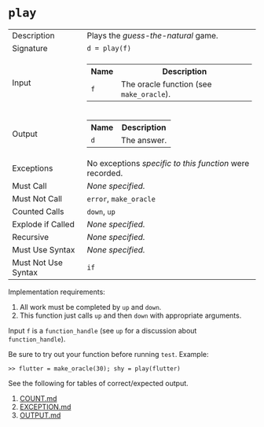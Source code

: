 
# `play`

<table><tr><td>Description</td><td>Plays the <em>guess-the-natural</em> game.</td></tr><tr><td>Signature</td><td><code>d&nbsp;=&nbsp;play(f)</code></td></tr><tr><td>Input</td><td><table><tr><th>Name</th><th>Description</th></tr><tr><td><code>f</code></td><td>The oracle function (see <code>make_oracle</code>).</td></tr></table></td></tr><tr><td>Output</td><td><table><tr><th>Name</th><th>Description</th></tr><tr><td><code>d</code></td><td>The answer.</td></tr></table></td></tr><tr><td>Exceptions</td><td>No exceptions <em>specific to this function</em> were recorded.</td></tr><tr><td>Must Call</td><td><em>None specified.</em></td></tr><tr><td>Must Not Call</td><td><code>error</code>, <code>make_oracle</code></td></tr><tr><td>Counted Calls</td><td><code>down</code>, <code>up</code></td></tr><tr><td>Explode if Called</td><td><em>None specified.</em></td></tr><tr><td>Recursive</td><td><em>None specified.</em></td></tr><tr><td>Must Use Syntax</td><td><em>None specified.</em></td></tr><tr><td>Must Not Use Syntax</td><td><code>if</code></td></tr></table>

Implementation requirements:

1. All work must be completed by `up` and `down`.
1. This function just calls `up` and then `down` with appropriate arguments.

Input `f` is a `function_handle` (see `up` for a discussion about `function_handle`).

Be sure to try out your function before running `test`. Example:

```
>> flutter = make_oracle(30); shy = play(flutter)
```

See the following for tables of correct/expected output.

1. [COUNT.md](COUNT.md)
1. [EXCEPTION.md](EXCEPTION.md)
1. [OUTPUT.md](OUTPUT.md)


